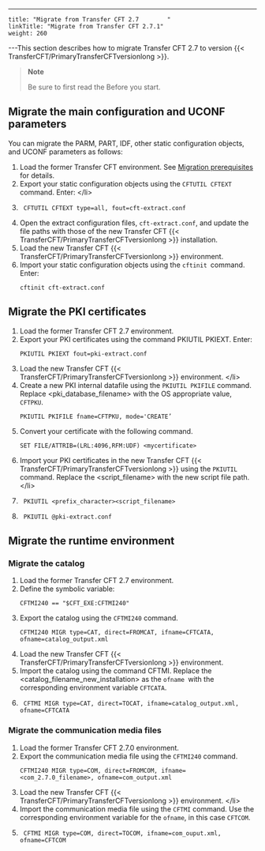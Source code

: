 ---
    title: "Migrate from Transfer CFT 2.7        "
    linkTitle: "Migrate from Transfer CFT 2.7.1"
    weight: 260
---This section describes how to migrate Transfer CFT 2.7 to version {{< TransferCFT/PrimaryTransferCFTversionlong  >}}.

> **Note**
>
> Be sure to first read the Before you start.

## Migrate the main configuration and UCONF parameters

You can migrate the PARM, PART, IDF, other static configuration objects, and UCONF parameters as follows:

1. Load the former Transfer CFT environment. See [Migration prerequisites](../vms_migrate_prereq) for details.
1. Export your static configuration objects using the `CFTUTIL CFTEXT` command. Enter:
    &lt;/li>
1. ```
    CFTUTIL CFTEXT type=all, fout=cft-extract.conf
    ```
1. Open the extract configuration files, `cft-extract.conf`, and update the file paths with those of the new Transfer CFT {{< TransferCFT/PrimaryTransferCFTversionlong >}} installation.
1. Load the new Transfer CFT {{< TransferCFT/PrimaryTransferCFTversionlong >}} environment.
1. Import your static configuration objects using the `cftinit `command. Enter:  
    ```
    cftinit cft-extract.conf
    ```

## Migrate the PKI certificates

1. Load the former Transfer CFT 2.7 environment.
1. Export your PKI certificates using the command PKIUTIL PKIEXT. Enter:  
    ```
    PKIUTIL PKIEXT fout=pki-extract.conf
    ```
1. Load the new Transfer CFT {{< TransferCFT/PrimaryTransferCFTversionlong >}} environment.
    &lt;/li>
1. Create a new PKI internal datafile using the `PKIUTIL PKIFILE` command. Replace &lt;pki_database_filename> with the OS appropriate value, `CFTPKU`.  
    ```
    PKIUTIL PKIFILE fname=CFTPKU, mode='CREATE’
    ```
1. Convert your certificate with the following command.  
    ```
    SET FILE/ATTRIB=(LRL:4096,RFM:UDF) <mycertificate>
    ```
1. Import your PKI certificates in the new Transfer CFT {{< TransferCFT/PrimaryTransferCFTversionlong >}} using the `PKIUTIL` command. Replace the &lt;script_filename> with the new script file path.
    &lt;/li>
1. ```
    PKIUTIL <prefix_character><script_filename>
    ```
1. ```
    PKIUTIL @pki-extract.conf
    ```

## Migrate the runtime environment

### Migrate the catalog

1. Load the former Transfer CFT 2.7 environment.
1. Define the symbolic variable:  
    ```
    CFTMI240 == "$CFT_EXE:CFTMI240"
    ```
1. Export the catalog using the `CFTMI240` command.  
    ```
    CFTMI240 MIGR type=CAT, direct=FROMCAT, ifname=CFTCATA, ofname=catalog_output.xml
    ```
1. Load the new Transfer CFT {{< TransferCFT/PrimaryTransferCFTversionlong >}} environment.
1. Import the catalog using the command CFTMI. Replace the &lt;catalog_filename_new_installation> as the `ofname `with the corresponding environment variable `CFTCATA`.
1. ```
    CFTMI MIGR type=CAT, direct=TOCAT, ifname=catalog_output.xml, ofname=CFTCATA
    ```

### Migrate the communication media files

1. Load the former Transfer CFT 2.7.0 environment.
1. Export the communication media file using the `CFTMI240` command.  
    ```
    CFTMI240 MIGR type=COM, direct=FROMCOM, ifname=<com_2.7.0_filename>, ofname=com_output.xml
    ```
1. Load the new Transfer CFT {{< TransferCFT/PrimaryTransferCFTversionlong >}} environment.
    &lt;/li>
1. Import the communication media file using the `CFTMI` command. Use the corresponding environment variable for the `ofname`, in this case `CFTCOM`.
1. ```
    CFTMI MIGR type=COM, direct=TOCOM, ifname=com_ouput.xml, ofname=CFTCOM
    ```
